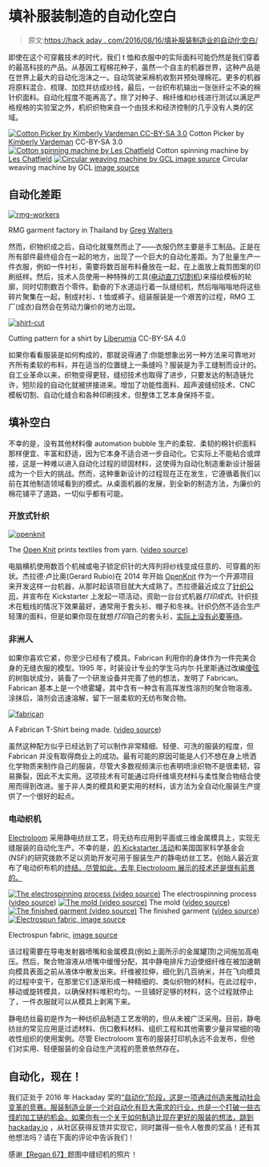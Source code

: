 # 填补服装制造的自动化空白

> 原文:[https://hack aday . com/2016/08/16/填补服装制造业的自动化空白/](https://hackaday.com/2016/08/16/filling-the-automation-gap-in-garment-manufacturing/)

即使在这个可穿戴技术的时代，我们 t 恤和衣服中的实际面料可能仍然是我们穿着的最高科技的产品。从基因工程棉花种子，虽然一个自主的机器世界，这种产品是在世界上最大的自动化泡沫之一。自动驾驶采棉机收割并预处理棉花。更多的机器将原料混合、梳理、加捻并纺成纱线，最后，一台织布机输出一张张纤尘不染的棉针织面料。自动化程度不能再高了。除了对种子、棉纤维和纱线进行测试以满足严格规格的实验室之外，机织织物来自一个由技术和经济控制的几乎没有人类的区域。

 [![Cotton Picker by Kimberly Vardeman CC-BY-SA 3.0](../Images/c0b4ce00d2d72e5ab28b5e26fc2e733d.png "4087947444_675cf11d5b_o")](https://hackaday.com/2016/08/16/filling-the-automation-gap-in-garment-manufacturing/4087947444_675cf11d5b_o/) Cotton Picker by [Kimberly Vardeman](https://www.flickr.com/photos/kimberlykv/4087947444/) CC-BY-SA 3.0 [![Cotton spinning machine by Les Chatfield](../Images/861e21c7db610c50a031b629a5ad0f9c.png "7185794507_9b9d9335cd_o")](https://hackaday.com/2016/08/16/filling-the-automation-gap-in-garment-manufacturing/7185794507_9b9d9335cd_o/) Cotton spinning machine by [Les Chatfield](https://www.flickr.com/photos/elsie/7185794507/in/photostream/) [![Circular weaving machine by GCL image source](../Images/b3395e15444427c0153d6584c3ed0ae4.png "circular-weaving-looms-")](https://hackaday.com/2016/08/16/filling-the-automation-gap-in-garment-manufacturing/circular-weaving-looms/) Circular weaving machine by GCL [image source](http://www.alibaba.com/product-detail/circular-weaving-looms-_116534342/showimage.html)

## 自动化差距

[![rmg-workers](../Images/1934b0a85af2fc80d43777c4f1138c05.png)](https://hackaday.com/wp-content/uploads/2016/08/rmg-workers.jpg)

RMG garment factory in Thailand by [Greg Walters](https://www.flickr.com/photos/gregwalters/2098268794/)

然而，织物织成之后，自动化就戛然而止了——衣服仍然主要是手工制品。正是在所有部件最终组合在一起的地方，出现了一个巨大的自动化差距。为了批量生产一件衣服，例如一件衬衫，需要将数百层布料叠放在一起，在上面放上裁剪图案的印刷纸样。然后，技术人员使用一种特殊的工具([电动直刀切割机](http://www.eastmancuts.com/product/brute/))来描绘模板的轮廓，同时切割数百个零件。勤奋的下水道运行着一队缝纫机，然后嗡嗡嗡地将这些碎片聚集在一起，制成衬衫、t 恤或裤子。组装服装是一个艰苦的过程，RMG 工厂(成衣)自然会在劳动力廉价的地方出现。

[![shirt-cut](../Images/9c5490724c00ef89f4e3c640a61a474f.png)](https://hackaday.com/wp-content/uploads/2016/08/shirt-cut.jpg)

Cutting pattern for a shirt by [Liberumia](https://en.wikipedia.org/wiki/Pattern_(sewing)#/media/File:A-shirt_model_SUBTJEMIZ.svg) CC-BY-SA 4.0

如果你看看服装是如何构成的，那就说得通了:你能想象出另一种方法来可靠地对齐所有柔软的布料，并在适当的位置缝上一条缝吗？服装是为手工缝制而设计的。自工业革命以来，织物变得更轻，缝纫技术也取得了进步，只要发达的制造链允许，短阶段的自动化就被拼接进来。增加了功能性面料、超声波缝纫技术、CNC 模板切割、自动化缝合和各种印刷技术，但整体工艺本身保持不变。

## 填补空白

不幸的是，没有其他材料像 automation bubble 生产的柔软、柔韧的棉针织面料那样便宜、丰富和舒适，因为它本身不适合进一步自动化。它实际上不能粘合或焊接，这是一种难以进入自动化过程的顽固材料，这使得为自动化制造重新设计服装成为一个巨大的挑战。然而，这种重新设计的过程现在正在发生，它遵循着我们以前在其他制造领域看到的模式。从桌面机器的发展，到全新的制造方法，为廉价的棉花铺平了道路，一切似乎都有可能。

### 开放式针织

[![openknit](../Images/0dcf51524087a3e51a233dbf9fbbca8c.png)](https://hackaday.com/wp-content/uploads/2016/08/openknit.gif)

The [Open Knit](http://openknit.org/) prints textiles from yarn. ([video source](https://vimeo.com/102520966))

电脑横机使用数百个机械或电子锁定织针的大阵列将纱线变成任意的、可穿戴的形状。杰拉德·卢比奥(Gerard Rubio)在 2014 年开始 [OpenKnit](http://openknit.org/) 作为一个开源项目来开发这样一台机器，从那时起该项目就大大成熟了。杰拉德最近成立了[针织公司](http://www.kniterate.com/)，并宣布在 Kickstarter 上发起一项活动，资助一台台式机器*打印成衣*。针织技术在粗线的情况下效果最好，通常用于套头衫、帽子和冬袜。针织仍然不适合生产轻薄的面料，但是如果你现在就想*打印*自己的套头衫，[实际上没有必要等待](https://github.com/g3rard/OpenKnit)。

### 非洲人

如果你喜欢它紧，你至少已经有了模具。Fabrican 利用你的身体作为一件完美合身的无缝衣服的模型。1995 年，时装设计专业的学生马内尔·托里斯通过改编[傻弦](https://en.wikipedia.org/wiki/Silly_String)的树脂状成分，装备了一个研发设备并完善了他的想法，发明了 Fabrican。Fabrican 基本上是一个喷雾罐，其中含有一种含有高挥发性溶剂的聚合物溶液。涂抹后，溶剂会迅速溶解，留下一层柔软的无纺布聚合物。

[![fabrican](../Images/4ffde643e5e3bcbfae68ae069c8abf43.png)](https://hackaday.com/wp-content/uploads/2016/08/fabrican1.gif)

A Fabrican T-Shirt being made. ([video source](https://www.youtube.com/watch?v=AE_Q7aafKnM))

虽然这种配方似乎已经达到了可以制作非常精细、轻便、可洗的服装的程度，但 Fabrican 并没有取得商业上的成功。最有可能的原因可能是人们不想在身上喷洒化学物质来制作自己的服装，尽管大多数视频演示也表明喷涂织物不是很柔韧，容易撕裂，因此不太实用。这项技术有可能通过将纤维填充材料与柔性聚合物结合使用而得到改进。鉴于非人类的模具和更实用的材料，该方法为全自动化服装生产提供了一个很好的起点。

### 电动织机

[Electroloom](http://www.electroloom.com/) 采用静电纺丝工艺，将无纺布应用到平面或三维金属模具上，实现无缝服装的自动化生产。不幸的是，[的 Kickstarter 活动](https://www.kickstarter.com/projects/electroloom/electroloom-the-worlds-first-3d-fabric-printer/description)和美国国家科学基金会(NSF)的研究拨款不足以资助开发可用于服装生产的静电纺丝工艺。创始人最近宣布了电动织布机的[终结。尽管如此，去年 Electroloom 展示的技术还是很有前景的。](https://medium.com/electroloom-blog/thanks-and-farewell-b0c128c3043f#.nmc0t3s0j)

 [![The electrospinning process (video source)](../Images/8c9e1200a9b58a9a45f526ec564573b5.png "electroloom_3")](https://hackaday.com/2016/08/16/filling-the-automation-gap-in-garment-manufacturing/electroloom_3/) The electrospinning process ([video source](https://www.kickstarter.com/projects/electroloom/electroloom-the-worlds-first-3d-fabric-printer/description)) [![The mold (video source)](../Images/417103d237daa9f83054b0a12d8149af.png "electroloom_1")](https://hackaday.com/2016/08/16/filling-the-automation-gap-in-garment-manufacturing/electroloom_1/) The mold ([video source](https://www.kickstarter.com/projects/electroloom/electroloom-the-worlds-first-3d-fabric-printer/description)) [![The finished garment (video source)](../Images/a97af875b5cb0a70eabd529da655ee70.png "electroloom_2")](https://hackaday.com/2016/08/16/filling-the-automation-gap-in-garment-manufacturing/electroloom_2/) The finished garment ([video source](https://www.kickstarter.com/projects/electroloom/electroloom-the-worlds-first-3d-fabric-printer/description))[![Electrospun fabric, image source](../Images/fa8f5c0e05b830b5978534f060efb337.png)](https://hackaday.com/wp-content/uploads/2016/05/electrospun_pcl.png)

Electrospun fabric, [image source](https://en.wikipedia.org/wiki/Electrospinning#/media/File:Electrospun_pcl.png)

该过程需要在导电发射器喷嘴和金属模具(例如上面所示的金属罐顶)之间施加高电压。然后，聚合物溶液从喷嘴中缓慢分配，其中静电排斥力迫使细纤维在被加速朝向模具表面之前从液体中散发出来。纤维被拉伸，细化到几百纳米，并在飞向模具的过程中变干，在那里它们逐渐形成一种精细的、类似织物的材料。在此过程中，移动或旋转模具，以确保材料堆积均匀。一旦铺好足够的材料，这个过程就停止了，一件衣服就可以从模具上剥离下来。

静电纺丝最初是作为一种纺织品制造工艺发明的，但从未被广泛采用。目前，静电纺丝的常见应用是过滤材料、伤口敷料材料、组织工程和其他需要少量非常细的吸收性组织的使用案例。尽管 Electroloom 宣布的服装打印机永远不会发布，但他们对实用、轻便服装的全自动生产流程的愿景依然存在。

## 自动化，现在！

我们正处于 2016 年 Hackaday 奖的[“自动化”阶段，这是一项通过创造来推动社会变革的竞赛。服装制造业是一个对自动化有巨大需求的行业，也是一个打破一些古怪的加工链的机会。如果你有一个关于如何制造比现在更好的服装的想法，跳到](https://hackaday.io/prize/details#four) [hackaday.io](https://hackaday.io/) ，从社区获得反馈并实现它，同时赢得一些令人敬畏的奖品！还有其他想法吗？请在下面的评论中告诉我们！

感谢[【Regan 67】](https://www.flickr.com/photos/j_regan/7612628332/)题图中缝纫机的照片！